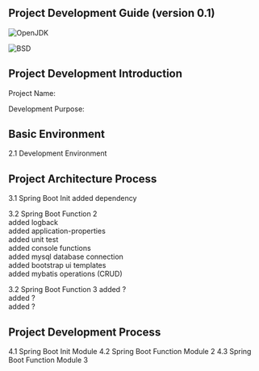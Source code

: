 
Project Development Guide
(version 0.1)
-------------------------

![OpenJDK](https://img.shields.io/badge/OpenJDK-11-yellow.svg)

![BSD](https://img.shields.io/badge/License-BSD3-blue.svg)

## Project Development Introduction

Project Name:

Development Purpose:

## Basic Environment

2.1 Development Environment

## Project Architecture Process

3.1 Spring Boot Init
  added dependency

3.2 Spring Boot Function 2  
  added logback  
  added application-properties  
  added unit test  
  added console functions  
  added mysql database connection  
  added bootstrap ui templates  
  added mybatis operations (CRUD)
 
3.2 Spring Boot Function 3
  added ?  
  added ?  
  added ?  

## Project Development Process

4.1 Spring Boot Init Module
4.2 Spring Boot Function Module 2
4.3 Spring Boot Function Module 3



